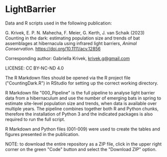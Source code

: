 
# LightBarrier

Data and R scripts used in the following publication:

G. Krivek, E. P. N. Mahecha, F. Meier, G. Kerth, J. van Schaik (2023) Counting in the dark: estimating population size and trends of bat assemblages at hibernacula using infrared light barriers, *Animal Conservation*.
https://doi.org/10.1111/acv.12856

Corresponding author: Gabriella Krivek, krivek.g@gmail.com

LICENSE: CC BY-NC-ND 4.0

The R Markdown files should be opened via the R project file ("CountingDark.R") in RStudio for setting up the correct working directory.

R Markdown file "000_Pipeline" is the full pipeline to analyse light barrier data from a hibernaculum and use the number of emerging bats in spring to estimate site-level population size and trends, when data is available over multiple years. The pipeline combines together both R and Python chunks, therefore the installation of Python 3 and the indicated packages is also required to run the full script.

R Markdown and Python files (001-009) were used to create the tables and figures presented in the publication.

NOTE: to download the entire repository as a ZIP file, click in the upper right corner on the green "Code" button and select the "Download ZIP" option.
